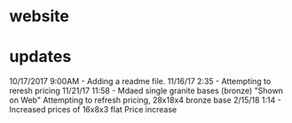 # website

# updates

10/17/2017 9:00AM - Adding a readme file.
11/16/17 2:35 - Attempting to reresh pricing
11/21/17 11:58 - Mdaed single granite bases (bronze) "Shown on Web"
Attempting to refresh pricing, 28x18x4 bronze base
2/15/18 1:14 - Increased prices of 16x8x3 flat
Price increase